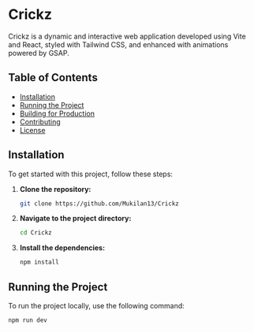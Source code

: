 # Crickz

Crickz is a dynamic and interactive web application developed using Vite and React, styled with Tailwind CSS, and enhanced with animations powered by GSAP.

## Table of Contents

- [Installation](#installation)
- [Running the Project](#running-the-project)
- [Building for Production](#building-for-production)
- [Contributing](#contributing)
- [License](#license)

## Installation

To get started with this project, follow these steps:

1. **Clone the repository:**

    ```sh
    git clone https://github.com/Mukilan13/Crickz
    ```

2. **Navigate to the project directory:**

    ```sh
    cd Crickz
    ```

3. **Install the dependencies:**

    ```sh
    npm install
    ```

## Running the Project

To run the project locally, use the following command:

```sh
npm run dev